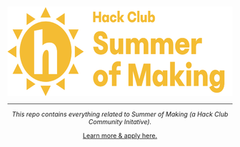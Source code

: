 <br>

<p align="center"><img height="200px" alt="Hack Club Summer of Making icon" src="https://raw.githubusercontent.com/hackclub/summer/master/assets/full-logo.svg"></a>

<hr>

<p align="center"><i>This repo contains everything related to Summer of Making (a Hack Club Community Initative).</i></p>

<a href = "https://summer.hackclub.com"><p align="center">Learn more & apply here.</p></a>

